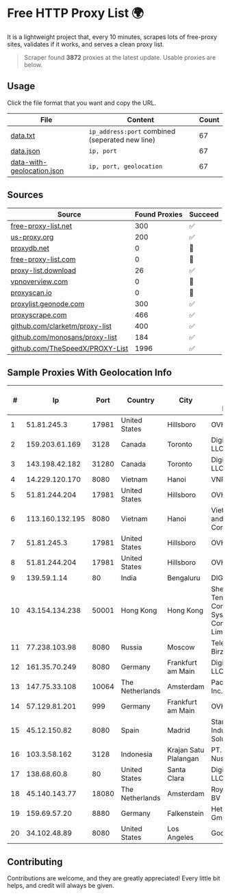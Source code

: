
# Free HTTP Proxy List 🌍

It is a lightweight project that, every 10 minutes, scrapes lots of free-proxy sites, validates if it works, and serves a clean proxy list.


> Scraper found **3872** proxies at the latest update. Usable proxies are below.

## Usage

Click the file format that you want and copy the URL.


|File|Content|Count|
|----|-------|-----|
|[data.txt](https://raw.githubusercontent.com/themiralay/Proxy-List-World/master/data.txt)|`ip_address:port` combined (seperated new line)|67|
|[data.json](https://raw.githubusercontent.com/themiralay/Proxy-List-World/master/data.json)|`ip, port`|67|
|[data-with-geolocation.json](https://raw.githubusercontent.com/themiralay/Proxy-List-World/master/data-with-geolocation.json)|`ip, port, geolocation`|67|

## Sources

|Source|Found Proxies|Succeed|
|------|-------------|-------|
|[free-proxy-list.net](https://free-proxy-list.net)|300|✅|
|[us-proxy.org](https://www.us-proxy.org)|200|✅|
|[proxydb.net](http://proxydb.net)|0|🚫|
|[free-proxy-list.com](https://free-proxy-list.com/?page=&port=&type%5B%5D=http&type%5B%5D=https&up_time=0&search=Search)|0|🚫|
|[proxy-list.download](https://www.proxy-list.download/HTTP)|26|✅|
|[vpnoverview.com](https://vpnoverview.com/privacy/anonymous-browsing/free-proxy-servers)|0|🚫|
|[proxyscan.io](https://www.proxyscan.io)|0|🚫|
|[proxylist.geonode.com](https://proxylist.geonode.com/api/proxy-list?limit=300&page=1&sort_by=lastChecked&sort_type=desc&protocols=http,https)|300|✅|
|[proxyscrape.com](https://api.proxyscrape.com/v2/?request=displayproxies&protocol=http&timeout=10000&country=all&ssl=all&anonymity=all)|466|✅|
|[github.com/clarketm/proxy-list](https://raw.githubusercontent.com/clarketm/proxy-list/master/proxy-list-raw.txt)|400|✅|
|[github.com/monosans/proxy-list](https://raw.githubusercontent.com/monosans/proxy-list/main/proxies/http.txt)|184|✅|
|[github.com/TheSpeedX/PROXY-List](https://raw.githubusercontent.com/TheSpeedX/PROXY-List/master/http.txt)|1996|✅|


## Sample Proxies With Geolocation Info

|#|Ip|Port|Country|City|Internet Service Provider|
|-|--|----|-------|----|-------------------------|
|1|51.81.245.3|17981|United States|Hillsboro|OVH SAS|
|2|159.203.61.169|3128|Canada|Toronto|DigitalOcean, LLC|
|3|143.198.42.182|31280|Canada|Toronto|DigitalOcean, LLC|
|4|14.229.120.170|8080|Vietnam|Hanoi|VNPT|
|5|51.81.244.204|17981|United States|Hillsboro|OVH SAS|
|6|113.160.132.195|8080|Vietnam|Hanoi|VietNam Post and Telecom Corporation|
|7|51.81.245.3|17981|United States|Hillsboro|OVH SAS|
|8|51.81.244.204|17981|United States|Hillsboro|OVH SAS|
|9|139.59.1.14|80|India|Bengaluru|DIGITALOCEAN|
|10|43.154.134.238|50001|Hong Kong|Hong Kong|Shenzhen Tencent Computer Systems Company Limited|
|11|77.238.103.98|8080|Russia|Moscow|Telecom-Birzha, LLC|
|12|161.35.70.249|8080|Germany|Frankfurt am Main|DigitalOcean, LLC|
|13|147.75.33.108|10064|The Netherlands|Amsterdam|Packet Host, Inc.|
|14|57.129.81.201|999|Germany|Frankfurt am Main|OVH SAS|
|15|45.12.150.82|8080|Spain|Madrid|Stark Industries Solutions LTD|
|16|103.3.58.162|3128|Indonesia|Krajan Satu Plalangan|PT. Java Digital Nusantara|
|17|138.68.60.8|80|United States|Santa Clara|DigitalOcean, LLC|
|18|45.140.143.77|18080|The Netherlands|Amsterdam|RoyaleHosting BV|
|19|159.69.57.20|8880|Germany|Falkenstein|Hetzner Online GmbH|
|20|34.102.48.89|8080|United States|Los Angeles|Google LLC|



## Contributing

Contributions are welcome, and they are greatly appreciated! Every
little bit helps, and credit will always be given.

